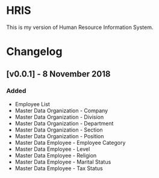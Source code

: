 # HRIS
This is my version of Human Resource Information System.

# Changelog

## [v0.0.1] - 8 November 2018
### Added 
- Employee List
- Master Data Organization - Company
- Master Data Organization - Division
- Master Data Organization - Department
- Master Data Organization - Section
- Master Data Organization - Position
- Master Data Employee - Employee Category
- Master Data Employee - Level
- Master Data Employee - Religion
- Master Data Employee - Marital Status
- Master Data Employee - Tax Status